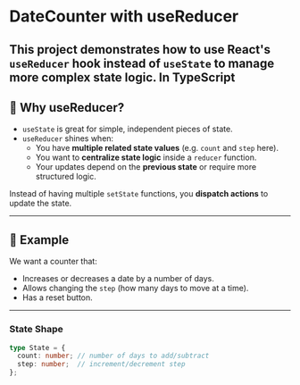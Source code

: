 # DateCounter with useReducer

This project demonstrates how to use **React's `useReducer` hook** instead of `useState` to manage more complex state logic.
In TypeScript
---

## 🔹 Why useReducer?

- `useState` is great for simple, independent pieces of state.
- `useReducer` shines when:
  - You have **multiple related state values** (e.g. `count` and `step` here).
  - You want to **centralize state logic** inside a `reducer` function.
  - Your updates depend on the **previous state** or require more structured logic.

Instead of having multiple `setState` functions, you **dispatch actions** to update the state.

---

## 🔹 Example

We want a counter that:
- Increases or decreases a date by a number of days.
- Allows changing the `step` (how many days to move at a time).
- Has a reset button.

---

### State Shape
```ts
type State = {
  count: number; // number of days to add/subtract
  step: number;  // increment/decrement step
};
